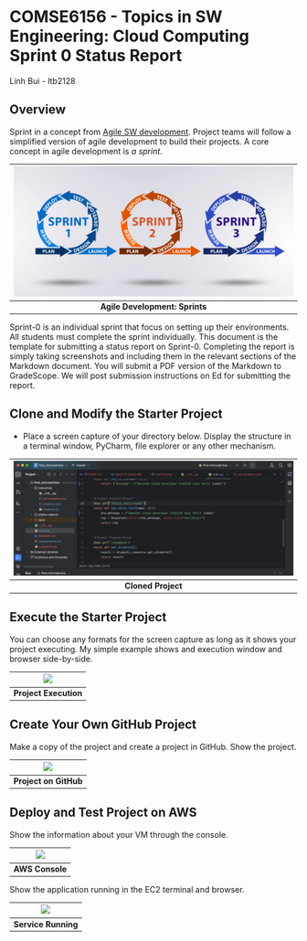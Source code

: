 # COMSE6156 - Topics in SW Engineering: Cloud Computing<br>Sprint 0 Status Report

Linh Bui - ltb2128
## Overview

Sprint in a concept from [Agile SW development](https://en.wikipedia.org/wiki/Agile_software_development).
Project teams will follow a simplified version of agile development to build their projects. A core concept in
agile development is _a sprint._

| <img src="sprints.png"> |
|:------------------------------------------------:|
|          __Agile Development: Sprints__          | 

Sprint-0 is an individual sprint that focus on setting up their environments. All students must complete the sprint
individually. This document is the template for submitting a status report on Sprint-0. 
Completing the report is simply taking screenshots and including them
in the relevant sections of the Markdown document. You will submit a PDF version of the Markdown to GradeScope.
We will post submission instructions on Ed for submitting the report.

## Clone and Modify the Starter Project

- Place a screen capture of your directory below. Display the structure in a terminal window, PyCharm, file explorer
or any other mechanism.

| <img src="project-structure.png"> |
|:---------------------------------:|
|        __Cloned Project__         | 

## Execute the Starter Project

You can choose any formats for the screen capture as long as it shows your project executing. My simple example shows
and execution window and browser side-by-side.

| <img src="./project-execution.jpg"> |
|:-----------------------------------:|
|        __Project Execution__        | 


## Create Your Own GitHub Project

Make a copy of the project and create a project in GitHub. Show the project.

| <img src="./github.jpg"> |
|:------------------------:|
|  __Project on GitHub__   | 


## Deploy and Test Project on AWS

Show the information about your VM through the console.

| <img src="./ec2-console.jpg"> |
|:-----------------------------:|
|        __AWS Console__        | 

Show the application running in the EC2 terminal and browser.

| <img src="./aws-running.jpg"> |
|:-----------------------------:|
|      __Service Running__      | 
